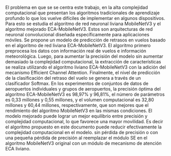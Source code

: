 El problema en que se se centra este trabajo, en la alta complejidad computacional que presentan los algoritmos tradicionales de aprendizaje profundo lo que los vuelve difíciles de implementar en algunos dispositivos. Para esto se estudia el algoritmo de red neuronal liviana MobileNetV3 y el algoritmo mejorado ECA-MobileNetV3. Estos son arquitecturas de red neuronal convolucional diseñada específicamente para aplicaciones móviles.
Se propone un modelo de predicción de retrasos en vuelos basado en el algoritmo de red liviana ECA-MobileNetV3. El algoritmo primero preprocesa los datos con información real de vuelos e información meteorológica. Luego, para aumentar la precisión del modelo sin aumentar demasiado la complejidad computacional, la extracción de características se realiza utilizando el algoritmo liviano ECA-MobileNetV3 con la adición del mecanismo Efficient Channel Attention. Finalmente, el nivel de predicción de la clasificación del retraso del vuelo se genera a través de un clasificador Softmax. En los experimentos de conjuntos de datos de aeropuertos individuales y grupos de aeropuertos, la precisión óptima del algoritmo ECA-MobileNetV3 es 98,97% y 96,81%, el número de parámetros es 0,33 millones y 0,55 millones, y el volumen computacional es 32,80 millones y 60,44 millones, respectivamente, que son mejores que el rendimiento del algoritmo MobileNetV3 en las mismas condiciones. El modelo mejorado puede lograr un mejor equilibrio entre precisión y complejidad computacional, lo que favorece una mayor movilidad.
Es decir el algoritmo propuesto en este documento puede reducir efectivamente la complejidad computacional en el modelo. sin pérdida de precisión o con una pequeña pérdida de precisión al reemplazar el módulo SE en el algoritmo MobileNetV3 original con un módulo de mecanismo de atención ECA liviano.